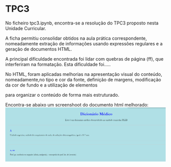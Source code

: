 # TPC3

No ficheiro tpc3.ipynb, encontra-se a resolução do TPC3 proposto nesta Unidade Curricular.

A ficha permitiu consolidar obtidos na aula prática correspondente, nomeadamente extração de informações usando expressões regulares e a geração de documentos HTML.

A principal dificuldade encontrada foi lidar com quebras de página (ff), que interferiram na formatação. Esta dificuldade foi.....

No HTML, foram aplicadas melhorias na apresentação visual do conteúdo, nomeadamente,no tipo e cor da fonte, definição de margens, modificação da cor de fundo e a utilização de elementos <div> para organizar o conteúdo de forma mais estruturado.

Encontra-se abaixo um screenshoot do documento html melhorado:
![alt text](image.png)